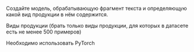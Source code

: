 Создайте модель, обрабатывающую фрагмент текста и определяющую какой вид продукции в нём содержится.

Виды продукции (брать только виды продукции, для которых в датасете есть не менее 500 примеров)

Необходимо использовать PyTorch 
